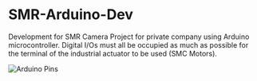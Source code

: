 # SMR-Arduino-Dev
Development for SMR Camera Project for private company using Arduino microcontroller. Digital I/Os must all be occupied as much as possible for the terminal of the industrial actuator to be used (SMC Motors).

![Arduino Pins](https://user-images.githubusercontent.com/47131839/140244300-163ea8bc-1c09-4882-8936-3ca08f083242.png)
